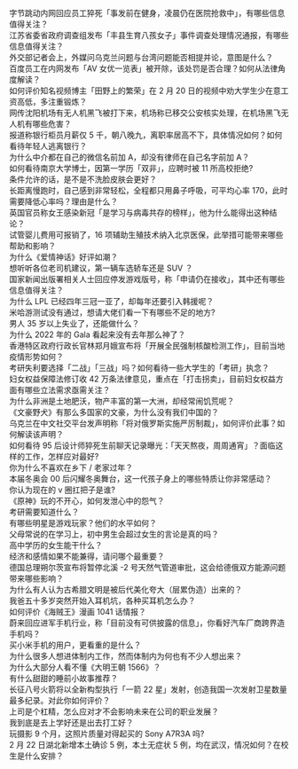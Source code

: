 字节跳动内网回应员工猝死「事发前在健身，凌晨仍在医院抢救中」，有哪些信息值得关注？  
江苏省委省政府调查组发布「丰县生育八孩女子」事件调查处理情况通报，有哪些信息值得关注？  
外交部记者会上，外媒问乌克兰问题与台湾问题能否相提并论，意图是什么？  
百度员工在内网发布「AV 女优一览表」被开除，该处罚是否合理？如何从法律角度解读？  
如何评价知名视频博主「田野上的繁荣」在 2 月 20 日的视频中劝大学生少在意工资高低，多注重锻炼？  
网传沈阳机场有无人机黑飞被打下来，机场称已移交公安核实处理，在机场黑飞无人机有哪些危害？  
报道称银行柜员月薪仅 5 千，朝八晚九，离职率居高不下，具体情况如何？如何看待年轻人逃离银行？  
为什么中介都在自己的微信名前加 A，却没有律师在自己名字前加 A？  
如何看待南京大学博士，因第一学历「双非」，应聘时被 11 所高校拒绝?  
条件允许的话，是不是不洗脸皮肤会更好？  
长距离慢跑时，自己感到非常轻松，全程都只用鼻子呼吸，可平均心率 170，此时需要降低心率吗？理由是什么？  
英国官员称女王感染新冠「是学习与病毒共存的榜样」，他为什么能得出这种结论？  
试管婴儿费用可报销了，16 项辅助生殖技术纳入北京医保，此举措可能带来哪些帮助和影响？  
为什么《爱情神话》好评如潮？  
想听听各位老司机建议，第一辆车选轿车还是 SUV ？  
国家新闻出版署相关人士回应停发游戏版号，称「申请仍在接收」，其中还有哪些信息值得关注？  
为什么 LPL 已经四年三冠一亚了，却每年还要引入韩援呢？  
米哈游测试没有通过，想请大佬们看一下有哪些不足的地方?  
男人 35 岁以上失业了，还能做什么？  
为什么 2022 年的 Gala 看起来没有去年那么神了？  
香港特区政府行政长官林郑月娥宣布将「开展全民强制核酸检测工作」，目前当地疫情形势如何？  
考研失利要选择「二战」「三战」吗？如何看待一些大学生的「考研」执念？  
妇女权益保障法修订收 42 万条法律意见，重点在「打击拐卖」，目前妇女权益方面有哪些立法需求亟需关注？  
为什么非洲是土地肥沃，物产丰富的第一大洲，却经常闹饥荒呢？  
《文豪野犬》有那么多国家的文豪，为什么没有我们中国的？  
乌克兰在中文社交平台发声明称「将对俄罗斯实施严厉制裁」，如何评价此事？如何解读该声明？  
如何看待 95 后设计师猝死生前聊天记录曝光：「天天熬夜，周周通宵」？面临这样的工作，怎样应对最好?  
你为什么不喜欢在乡下 / 老家过年？  
本届冬奥会 00 后闪耀冬奥舞台，这一代孩子身上的哪些特质让你非常感动？  
你认为现在的 v 圈扛把子是谁?  
《原神》玩的不开心，如何发泄心中的怨气？  
考研需要知道什么？  
有哪些明星是游戏玩家？他们的水平如何？  
父母常说的在学习上，初中男生会超过女生的言论是真的吗？  
高中学历的女生能干什么？  
经济和感情如果不能兼得，请问哪个最重要？  
德国总理朔尔茨宣布将暂停北溪 -2 号天然气管道审批，这会给德俄双方能源问题带来哪些影响？  
为什么有人认为古希腊文明是被后代美化夸大（层累伪造）出来的？  
我爸五十多岁突然开始入耳机坑，各种买耳机怎么办？  
如何评价《海贼王》漫画 1041 话情报？  
蔚来回应进军手机行业，称「目前没有可供披露的信息」，你看好汽车厂商跨界造手机吗？  
买小米手机的用户，更看重的是什么？  
为什么很多人想进体制内工作，然而体制内为何也有不少人想出来？  
为什么大部分人看不懂《大明王朝 1566》？  
有什么甜甜的睡前小故事推荐？  
长征八号火箭将以全新构型执行「一箭 22 星」发射，创造我国一次发射卫星数量最多纪录。对此你如何评价？  
上司是个杠精，怎么应对才不会影响未来在公司的职业发展？  
我到底是去上学好还是出去打工好？  
玩摄影 9 个月，这照片质量对得起买的 Sony A7R3A 吗?  
2 月 22 日湖北新增本土确诊 5 例，本土无症状 5 例，均在武汉，情况如何？在校生是什么安排？  
